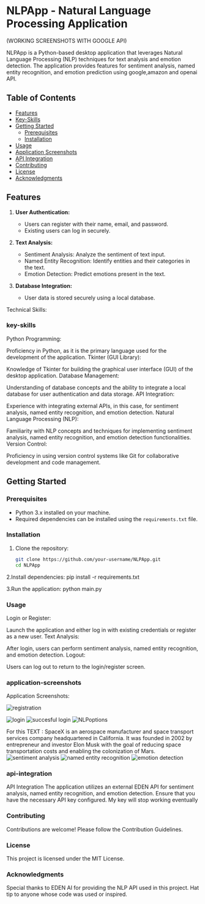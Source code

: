 # NLPApp - Natural Language Processing Application
(WORKING SCREENSHOTS WITH GOOGLE API)


NLPApp is a Python-based desktop application that leverages Natural Language Processing (NLP) techniques for text analysis and emotion detection. The application provides features for sentiment analysis, named entity recognition, and emotion prediction using google,amazon and openai API.

## Table of Contents

- [Features](#features)
- [Key-Skills](#key-skills)
- [Getting Started](#getting-started)
  - [Prerequisites](#prerequisites)
  - [Installation](#installation)
- [Usage](#usage)
- [Application Screenshots](#application-screenshots)
- [API Integration](#api-integration)
- [Contributing](#contributing)
- [License](#license)
- [Acknowledgments](#acknowledgments)

## Features

1. **User Authentication:**
   - Users can register with their name, email, and password.
   - Existing users can log in securely.

2. **Text Analysis:**
   - Sentiment Analysis: Analyze the sentiment of text input.
   - Named Entity Recognition: Identify entities and their categories in the text.
   - Emotion Detection: Predict emotions present in the text.

3. **Database Integration:**
   - User data is stored securely using a local database.
  
Technical Skills:
### key-skills
Python Programming:

Proficiency in Python, as it is the primary language used for the development of the application.
Tkinter (GUI Library):

Knowledge of Tkinter for building the graphical user interface (GUI) of the desktop application.
Database Management:

Understanding of database concepts and the ability to integrate a local database for user authentication and data storage.
API Integration:

Experience with integrating external APIs, in this case, for sentiment analysis, named entity recognition, and emotion detection.
Natural Language Processing (NLP):

Familiarity with NLP concepts and techniques for implementing sentiment analysis, named entity recognition, and emotion detection functionalities.
Version Control:

Proficiency in using version control systems like Git for collaborative development and code management.

## Getting Started

### Prerequisites

- Python 3.x installed on your machine.
- Required dependencies can be installed using the `requirements.txt` file.

### Installation

1. Clone the repository:

   ```bash
   git clone https://github.com/your-username/NLPApp.git
   cd NLPApp

2.Install dependencies:
pip install -r requirements.txt

3.Run the application:
python main.py

### Usage
Login or Register:

Launch the application and either log in with existing credentials or register as a new user.
Text Analysis:

After login, users can perform sentiment analysis, named entity recognition, and emotion detection.
Logout:

Users can log out to return to the login/register screen.


### application-screenshots
Application Screenshots:




![registration](https://github.com/harshgurawaliya1/NLPApp-Text-Analysis-and-Emotion-Detection/assets/106898396/c23e8094-6f67-431b-b98c-6ddc77ddd79a)


![login](https://github.com/harshgurawaliya1/NLPApp-Text-Analysis-and-Emotion-Detection/assets/106898396/227153a5-ec61-4dbe-b890-f812973e3eff)
![ succesful login](https://github.com/harshgurawaliya1/NLPApp-Text-Analysis-and-Emotion-Detection/assets/106898396/f790bd64-b86f-40a2-8c06-ff6f620920f6)
![NLPoptions](https://github.com/harshgurawaliya1/NLPApp-Text-Analysis-and-Emotion-Detection/assets/106898396/e5a7fc62-260c-43a3-a624-65d1c5c1098b)

For this TEXT : SpaceX is an aerospace manufacturer and space transport services company headquartered in California. It was founded in 2002 by entrepreneur and investor Elon Musk with the goal of reducing space transportation costs and enabling the colonization of Mars.
![sentiment analysis](https://github.com/harshgurawaliya1/NLPApp-Text-Analysis-and-Emotion-Detection/assets/106898396/a4e17923-3cf1-41e6-bc33-0687b0ab2562)
![named entity recognition](https://github.com/harshgurawaliya1/NLPApp-Text-Analysis-and-Emotion-Detection/assets/106898396/4e07ac1a-60c9-4fe4-97ed-6ea0166d65c7)
![emotion detection](https://github.com/harshgurawaliya1/NLPApp-Text-Analysis-and-Emotion-Detection/assets/106898396/2e66718c-9ac2-438d-97b7-b0f57e32310c)

### api-integration
API Integration
The application utilizes an external EDEN API for sentiment analysis, named entity recognition, and emotion detection. Ensure that you have the necessary API key configured. My key will stop working eventually

### Contributing
Contributions are welcome! Please follow the Contribution Guidelines.

 ### License
This project is licensed under the MIT License.

### Acknowledgments
Special thanks to EDEN AI for providing the NLP API used in this project.
Hat tip to anyone whose code was used or inspired.







